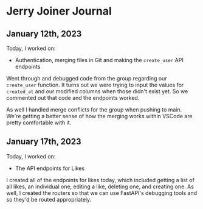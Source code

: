 # Jerry Joiner Journal

## January 12th, 2023

Today, I worked on:

- Authentication, merging files in Git and making the `create_user` API endpoints

Went through and debugged code from the group regarding our `create_user` function. It turns out we were trying to input the values for `created_at` and our modified columns when those didn't exist yet. So we commented out that code and the endpoints worked.

As well I handled merge conflicts for the group when pushing to main. We're getting a better sense of how the merging works within VSCode are pretty comfortable with it.

## January 17th, 2023

Today, I worked on:

- The API endpoints for Likes

I created all of the endpoints for likes today, which included getting a list of all likes, an individual one, editing a like, deleting one, and creating one. As well, I created the routers so that we can use FastAPI's debugging tools and so they'd be routed appropriately.
